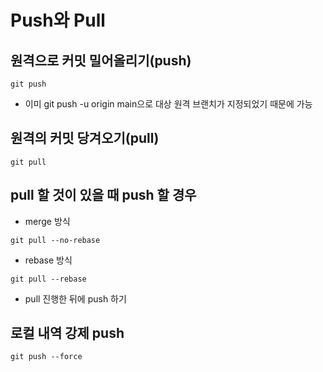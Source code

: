 # Push와 Pull

## 원격으로 커밋 밀어올리기(push)
```
git push
```
* 이미 git push -u origin main으로 대상 원격 브랜치가 지정되었기 때문에 가능

## 원격의 커밋 당겨오기(pull)
```
git pull
```

## pull 할 것이 있을 때 push 할 경우
* merge 방식
```
git pull --no-rebase
```
* rebase 방식
```
git pull --rebase
```
* pull 진행한 뒤에 push 하기

## 로컬 내역 강제 push
```
git push --force
```
